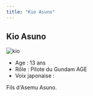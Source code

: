 ```yaml
---
title: "Kio Asuno"
---
```


Kio Asuno
---------

![kio](/images/stories/saga/gundamage/persos/kio.png)
- Age : 13 ans  
- Rôle : Pilote du Gundam AGE  
- Voix japonaise : 


Fils d'Asemu Asuno.

